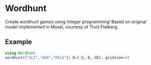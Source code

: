# Wordhunt

Create wordhunt games using integer programming! Based on original model implemented in Mosel, courtesy of Truls Flatberg.

## Example

```julia
using Wordhunt
wordhunt(["ALI","ADA","MILO"]; D=[:S,:E,:SE], gridsize=4)
```